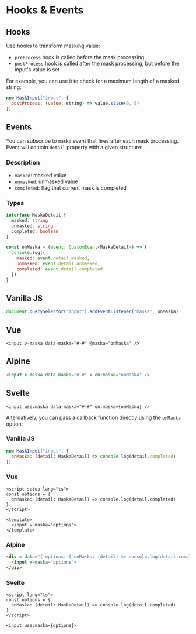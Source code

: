 # Hooks & Events

## Hooks

Use hooks to transform masking value:

- `preProcess` hook is called before the mask processing
- `postProcess` hook is called after the mask processing, but before the input's value is set

For example, you can use it to check for a maximum length of a masked string:

```js
new MaskInput("input", {
  postProcess: (value: string) => value.slice(0, 5)
})
```

## Events

You can subscribe to `maska` event that fires after each mask processing.
Event will contain `detail` property with a given structure:

<!-- tabs:start -->
### **Description**

- `masked`: masked value
- `unmasked`: unmasked value
- `completed`: flag that current mask is completed

### **Types**
```typescript
interface MaskaDetail {
  masked: string
  unmasked: string
  completed: boolean
}
```
<!-- tabs:end -->

```js
const onMaska = (event: CustomEvent<MaskaDetail>) => {
  console.log({
    masked: event.detail.masked,
    unmasked: event.detail.unmasked,
    completed: event.detail.completed
  })
}
```

<!-- tabs:start -->
## **Vanilla JS**

```js
document.querySelector("input").addEventListener("maska", onMaska)
```

## **Vue**

```vue
<input v-maska data-maska="#-#" @maska="onMaska" />
```

## **Alpine**

```html
<input x-maska data-maska="#-#" x-on:maska="onMaska" />
```

## **Svelte**

```svelte
<input use:maska data-maska="#-#" on:maska={onMaska} />
```
<!-- tabs:end -->

Alternatively, you can pass a callback function directly using the `onMaska` option:

<!-- tabs:start -->
### **Vanilla JS**
```js
new MaskInput("input", {
  onMaska: (detail: MaskaDetail) => console.log(detail.completed)
})
```

### **Vue**
```vue
<script setup lang="ts">
const options = {
  onMaska: (detail: MaskaDetail) => console.log(detail.completed)
}
</script>

<template>
  <input v-maska="options">
</template>
```

### **Alpine**
```html
<div x-data="{ options: { onMaska: (detail) => console.log(detail.completed) }}">
  <input x-maska="options">
</div>
```

### **Svelte**
```svelte
<script lang="ts">
const options = {
  onMaska: (detail: MaskaDetail) => console.log(detail.completed)
}
</script>

<input use:maska={options}>
```
<!-- tabs:end -->
